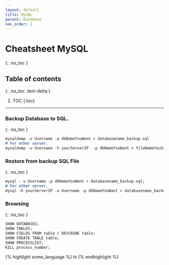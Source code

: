 ```yaml
---
layout: default
title: MySQL
parent: Database
nav_order: 1
---
```


# Cheatsheet MySQL
{: .no_toc }

## Table of contents
{: .no_toc .text-delta }

1. TOC
{:toc}



---

### Backup Database to SQL.
{: .no_toc }

```markdown
mysqldump -u Username -p dbNameYouWant > databasename_backup.sql
# For other server.
mysqldump -u Username -h yourServerIP  -p dbNameYouWant > fileNameYouSave.sql
```


### Restore from backup SQL File
{: .no_toc }

```markdown
mysql - u Username -p dbNameYouWant < databasename_backup.sql;
# For other server.
mysql -h yourServerIP -u Username -p dbNameYouWant < databasename_backup.sql;
```


### Browsing
{: .no_toc }

```markdown
SHOW DATABASES;
SHOW TABLES;
SHOW FIELDS FROM table / DESCRIBE table;
SHOW CREATE TABLE table;
SHOW PROCESSLIST;
KILL process_number;
```

{% highlight some_language %}
hi
{% endhighlight %}